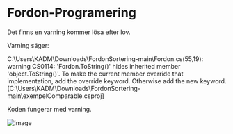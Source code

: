 # Fordon-Programering
Det finns en varning kommer lösa efter lov.

Varning säger:

C:\Users\KADM\Downloads\FordonSortering-main\Fordon.cs(55,19): warning CS0114: 'Fordon.ToString()' hides inherited member 'object.ToString()'. To make the current member override that implementation, add the override keyword. Otherwise add the new keyword. [C:\Users\KADM\Downloads\FordonSortering-main\exempelComparable.csproj]


Koden fungerar med varning.

![image](https://user-images.githubusercontent.com/69970517/154479175-5d3a7548-573f-46f6-8d61-2d6d1a3a03c9.png)
